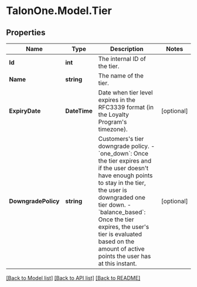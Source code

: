 # TalonOne.Model.Tier
## Properties

Name | Type | Description | Notes
------------ | ------------- | ------------- | -------------
**Id** | **int** | The internal ID of the tier. | 
**Name** | **string** | The name of the tier. | 
**ExpiryDate** | **DateTime** | Date when tier level expires in the RFC3339 format (in the Loyalty Program&#39;s timezone). | [optional] 
**DowngradePolicy** | **string** | Customers&#39;s tier downgrade policy. - &#x60;one_down&#x60;: Once the tier expires and if the user doesn&#39;t have enough points to stay in the tier, the user is downgraded one tier down. - &#x60;balance_based&#x60;: Once the tier expires, the user&#39;s tier is evaluated based on the amount of active points the user has at this instant.  | [optional] 

[[Back to Model list]](../README.md#documentation-for-models) [[Back to API list]](../README.md#documentation-for-api-endpoints) [[Back to README]](../README.md)

